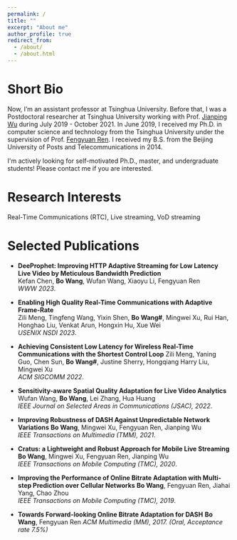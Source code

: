 ```yaml
---
permalink: /
title: ""
excerpt: "About me"
author_profile: true
redirect_from: 
  - /about/
  - /about.html
---
```


Short Bio
==

Now, I’m an assistant professor at Tsinghua University. Before that, I was a Postdoctoral researcher at Tsinghua University working with Prof. [Jianping Wu](https://www.cs.tsinghua.edu.cn/csen/info/1059/4003.htm) during July 2019 - October 2021. In June 2019, I received my Ph.D. in computer science and technology from the Tsinghua University under the supervision of Prof. [Fengyuan Ren](http://nns.cs.tsinghua.edu.cn/personal/renfy/renfy.html). I received my B.S. from the Beijing University of Posts and Telecommunications in 2014.

I'm actively looking for self-motivated Ph.D., master, and undergraduate students! Please contact me if you are interested.

Research Interests
==

Real-Time Communications (RTC), Live streaming, VoD streaming

Selected Publications
==

* __DeeProphet: Improving HTTP Adaptive Streaming for Low Latency Live Video by Meticulous Bandwidth Prediction__ \
Kefan Chen, __Bo Wang__, Wufan Wang, Xiaoyu Li, Fengyuan Ren \
_WWW 2023_. 

* __Enabling High Quality Real-Time Communications with Adaptive Frame-Rate__ \
Zili Meng, Tingfeng Wang, Yixin Shen, __Bo Wang#__, Mingwei Xu, Rui Han, Honghao Liu, Venkat Arun, Hongxin Hu, Xue Wei\
_USENIX NSDI 2023_. 

* __Achieving Consistent Low Latency for Wireless Real-Time Communications with the Shortest Control Loop__
Zili Meng, Yaning Guo, Chen Sun, __Bo Wang#__, Justine Sherry, Hongqiang Harry Liu, Mingwei Xu \
_ACM SIGCOMM 2022_. 

* __Sensitivity-aware Spatial Quality Adaptation for Live Video Analytics__
Wufan Wang, __Bo Wang__, Lei Zhang, Hua Huang \
_IEEE Journal on Selected Areas in Communications (JSAC), 2022_. 

* __Improving Robustness of DASH Against Unpredictable Network Variations__
__Bo Wang__, Mingwei Xu, Fengyuan Ren, Jianping Wu \
_IEEE Transactions on Multimedia (TMM), 2021_.

* __Cratus: a Lightweight and Robust Approach for Mobile Live Streaming__
__Bo Wang__, Mingwei Xu, Fengyuan Ren, Jianping Wu \
_IEEE Transactions on Mobile Computing (TMC), 2020_. 

* __Improving the Performance of Online Bitrate Adaptation with Multi-step Prediction over Cellular Networks__
__Bo Wang__, Fengyuan Ren, Jiahai Yang, Chao Zhou \
_IEEE Transactions on Mobile Computing (TMC), 2019_. 

* __Towards Forward-looking Online Bitrate Adaptation for DASH__
__Bo Wang__, Fengyuan Ren
_ACM Multimedia (MM), 2017. (Oral, Acceptance rate 7.5%)_

